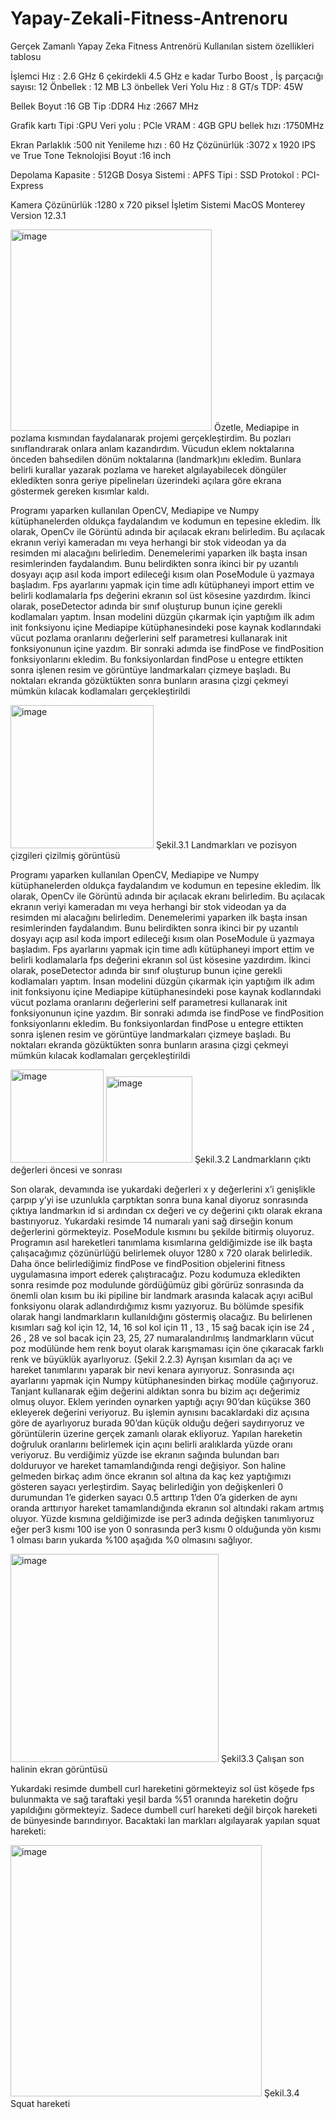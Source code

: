 # Yapay-Zekali-Fitness-Antrenoru
Gerçek Zamanlı Yapay Zeka Fitness Antrenörü
 Kullanılan sistem özellikleri tablosu



İşlemci	Hız : 2.6 GHz 6 çekirdekli 4.5 GHz e kadar Turbo Boost ,
İş parçacığı sayısı: 12
Önbellek : 12 MB L3 önbellek
Veri Yolu Hız : 8 GT/s
TDP: 45W


Bellek	Boyut :16 GB
Tip :DDR4
Hız :2667 MHz

Grafik kartı	Tipi :GPU
Veri yolu : PCle
VRAM : 4GB
GPU bellek hızı :1750MHz




Ekran	Parlaklık :500 nit
Yenileme hızı : 60 Hz
Çözünürlük :3072 x 1920
IPS ve True Tone Teknolojisi
Boyut :16 inch



Depolama	Kapasite : 512GB
Dosya Sistemi : APFS
Tipi : SSD
Protokol : PCI- Express

Kamera	Çözünürlük :1280 x 720 piksel
İşletim Sistemi	MacOS Monterey Version 12.3.1





<img width="322" alt="image" src="https://user-images.githubusercontent.com/76569487/191975251-0fc6693c-e7d7-4376-adbf-efbf4b324fa2.png">
Özetle, Mediapipe in pozlama kısmından faydalanarak projemi gerçekleştirdim. Bu pozları sınıflandırarak onlara anlam kazandırdım. Vücudun eklem noktalarına önceden bahsedilen dönüm noktalarına (landmark)ını ekledim. Bunlara belirli kurallar yazarak pozlama ve hareket algılayabilecek döngüler ekledikten sonra geriye pipelineları üzerindeki açılara göre ekrana göstermek gereken kısımlar kaldı.


Programı yaparken kullanılan OpenCV, Mediapipe ve Numpy kütüphanelerden oldukça faydalandım ve kodumun en tepesine ekledim. İlk olarak, OpenCv ile Görüntü adında bir açılacak ekranı belirledim. Bu açılacak ekranın veriyi kameradan mı veya herhangi bir stok videodan ya da resimden mi alacağını belirledim. Denemelerimi yaparken ilk başta insan resimlerinden faydalandım. Bunu belirdikten sonra ikinci bir py uzantılı dosyayı açıp asıl koda import edileceği kısım olan PoseModule ü yazmaya başladım. Fps ayarlarını yapmak için time adlı kütüphaneyi import ettim ve belirli kodlamalarla fps  değerini ekranın sol üst kösesine yazdırdım. İkinci olarak, poseDetector adında bir sınıf oluşturup bunun içine gerekli kodlamaları yaptım. İnsan modelini düzgün çıkarmak için yaptığım ilk adım init fonksiyonu içine Mediapipe kütüphanesindeki pose kaynak kodlarındaki vücut pozlama oranlarını değerlerini self parametresi kullanarak init fonksiyonunun içine yazdım. Bir sonraki adımda ise findPose ve findPosition fonksiyonlarını ekledim. Bu fonksiyonlardan findPose u entegre ettikten sonra işlenen resim ve görüntüye landmarkaları çizmeye başladı. Bu noktaları ekranda gözüktükten sonra bunların arasına çizgi çekmeyi mümkün kılacak kodlamaları gerçekleştirildi


<img width="229" alt="image" src="https://user-images.githubusercontent.com/76569487/191975506-2b9d2171-9710-4936-9444-8c70b8df4528.png">
Şekil.3.1 Landmarkları ve pozisyon çizgileri çizilmiş görüntüsü

Programı yaparken kullanılan OpenCV, Mediapipe ve Numpy kütüphanelerden oldukça faydalandım ve kodumun en tepesine ekledim. İlk olarak, OpenCv ile Görüntü adında bir açılacak ekranı belirledim. Bu açılacak ekranın veriyi kameradan mı veya herhangi bir stok videodan ya da resimden mi alacağını belirledim. Denemelerimi yaparken ilk başta insan resimlerinden faydalandım. Bunu belirdikten sonra ikinci bir py uzantılı dosyayı açıp asıl koda import edileceği kısım olan PoseModule ü yazmaya başladım. Fps ayarlarını yapmak için time adlı kütüphaneyi import ettim ve belirli kodlamalarla fps  değerini ekranın sol üst kösesine yazdırdım. İkinci olarak, poseDetector adında bir sınıf oluşturup bunun içine gerekli kodlamaları yaptım. İnsan modelini düzgün çıkarmak için yaptığım ilk adım init fonksiyonu içine Mediapipe kütüphanesindeki pose kaynak kodlarındaki vücut pozlama oranlarını değerlerini self parametresi kullanarak init fonksiyonunun içine yazdım. Bir sonraki adımda ise findPose ve findPosition fonksiyonlarını ekledim. Bu fonksiyonlardan findPose u entegre ettikten sonra işlenen resim ve görüntüye landmarkaları çizmeye başladı. Bu noktaları ekranda gözüktükten sonra bunların arasına çizgi çekmeyi mümkün kılacak kodlamaları gerçekleştirildi
 
 
 
 <img width="149" alt="image" src="https://user-images.githubusercontent.com/76569487/191975626-3d36095a-0b4b-43e9-aeab-61d2ca87c623.png">  <img width="138" alt="image" src="https://user-images.githubusercontent.com/76569487/191975679-691efd09-8fb5-4692-b366-887f27d48d13.png">
          Şekil.3.2 Landmarkların çıktı değerleri öncesi ve sonrası

Son olarak, devamında ise yukardaki değerleri x y değerlerini x’i genişlikle çarpıp y’yi ise uzunlukla çarptıktan sonra buna kanal diyoruz sonrasında çıktıya landmarkın id si ardından cx değeri ve cy değerini çıktı olarak ekrana bastırıyoruz. Yukardaki resimde 14 numaralı yani sağ dirseğin konum değerlerini görmekteyiz. PoseModule kısmını bu şekilde bitirmiş oluyoruz. 
Programın asıl hareketleri tanımlama kısımlarına geldiğimizde ise ilk başta çalışacağımız çözünürlüğü belirlemek oluyor 1280 x 720 olarak belirledik. Daha önce belirlediğimiz findPose ve findPosition objelerini fitness uygulamasına import ederek çalıştıracağız. Pozu kodumuza ekledikten sonra resimde poz modulunde gördüğümüz gibi görürüz sonrasında da önemli olan kısım bu iki pipiline bir landmark arasında kalacak açıyı aciBul fonksiyonu olarak adlandırdığımız kısmı yazıyoruz. Bu bölümde spesifik olarak hangi landmarkların kullanıldığını göstermiş olacağız. Bu belirlenen kısımları sağ kol için 12, 14, 16  sol kol için 11 , 13 , 15 sağ bacak için ise 24 , 26 , 28 ve sol bacak için 23,  25, 27 numaralandırılmış landmarkların vücut poz modülünde hem renk boyut olarak karışmaması için öne çıkaracak farklı renk ve büyüklük ayarlıyoruz. (Şekil 2.2.3) Ayrışan kısımları da açı ve hareket tanımlarını yaparak bir nevi kenara ayırıyoruz. Sonrasında açı ayarlarını yapmak için Numpy kütüphanesinden birkaç modüle çağırıyoruz. Tanjant kullanarak eğim değerini aldıktan sonra bu bizim açı değerimiz olmuş oluyor. Eklem yerinden oynarken yaptığı açıyı 90’dan küçükse 360 ekleyerek değerini veriyoruz.  Bu işlemin aynısını bacaklardaki diz açısına göre de ayarlıyoruz burada 90’dan küçük olduğu değeri saydırıyoruz ve görüntülerin üzerine gerçek zamanlı olarak ekliyoruz. Yapılan hareketin doğruluk oranlarını belirlemek için açını belirli aralıklarda yüzde oranı veriyoruz. Bu verdiğimiz yüzde ise ekranın sağında bulundan barı dolduruyor ve hareket tamamlandığında rengi değişiyor. Son haline gelmeden birkaç adım önce ekranın sol altına da kaç kez yaptığımızı gösteren sayacı yerleştirdim. Sayaç belirlediğin yon değişkenleri 0 durumundan 1’e giderken sayacı 0.5 arttırıp 1’den 0’a giderken de aynı oranda arttırıyor hareket tamamlandığında ekranın sol altındaki rakam artmış oluyor. Yüzde kısmına geldiğimizde ise per3 adında değişken tanımlıyoruz eğer per3 kısmı 100 ise yon 0 sonrasında per3 kısmı 0 olduğunda yön kısmı 1 olması barın yukarda %100 aşağıda %0 olmasını sağlıyor.

<img width="333" alt="image" src="https://user-images.githubusercontent.com/76569487/191975861-366f1829-4169-4bac-90b6-7de0e3f0d7ef.png">
 Şekil3.3 Çalışan son halinin ekran görüntüsü
 
 Yukardaki resimde dumbell curl hareketini görmekteyiz sol üst köşede fps bulunmakta ve sağ taraftaki yeşil barda %51 oranında hareketin doğru yapıldığını görmekteyiz.
Sadece dumbell curl hareketi değil birçok hareketi de bünyesinde barındırıyor. Bacaktaki lan markları algılayarak yapılan squat hareketi:


<img width="402" alt="image" src="https://user-images.githubusercontent.com/76569487/191975964-75309c08-893c-4c18-845d-0b40b12cd0b0.png">
Şekil.3.4 Squat hareketi



